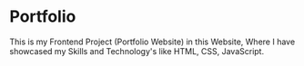# Portfolio
This is my Frontend Project (Portfolio Website) in this Website, Where I have showcased my Skills and Technology's like HTML, CSS, JavaScript.
